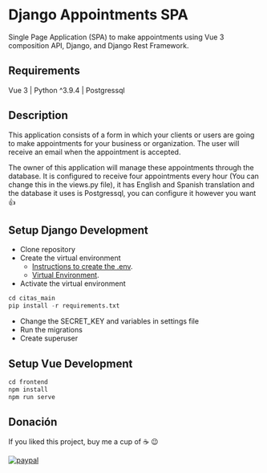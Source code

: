 # Django Appointments SPA

Single Page Application (SPA) to make appointments using Vue 3 composition API, Django, and Django Rest Framework.

## Requirements

Vue 3 | Python ^3.9.4 | Postgressql

## Description

This application consists of a form in which your clients or users are going to make appointments for your business or organization. The user will receive an email when the appointment is accepted.

The owner of this application will manage these appointments through the database. It is configured to receive four appointments every hour (You can change this in the views.py file), it has English and Spanish translation and the database it uses is Postgressql, you can configure it however you want 👍

## Setup Django Development

- Clone repository
- Create the virtual environment
  - [Instructions to create the .env](https://docs.djangoproject.com/en/3.2/howto/windows/#setting-up-a-virtual-environment/).
  - [Virtual Environment](https://docs.python.org/3/tutorial/venv.html).
- Activate the virtual environment

```python
cd citas_main
pip install -r requirements.txt
```
- Change the SECRET_KEY and variables in settings file
- Run the migrations
- Create superuser

## Setup Vue Development

```javascript
cd frontend
npm install
npm run serve
```

## Donación
If you liked this project, buy me a cup of :coffee: :wink:

[![paypal](https://www.paypalobjects.com/en_US/i/btn/btn_donateCC_LG.gif)](https://www.paypal.com/donate?business=263QJ8D5YHR8E&no_recurring=0&item_name=I+believe+in+open+source%2C+but+a+little+donation+will+be+appreciated.+Thanks%21&currency_code=USD)